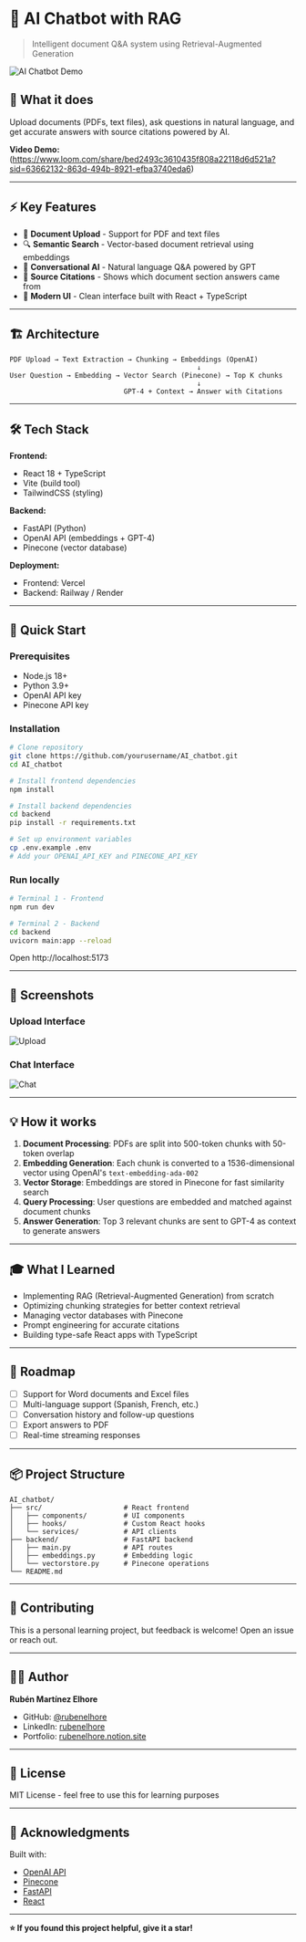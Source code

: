 # 🤖 AI Chatbot with RAG

> Intelligent document Q&A system using Retrieval-Augmented Generation

![AI Chatbot Demo](https://i.imgur.com/3iyzlQD.png)

## 🎯 What it does

Upload documents (PDFs, text files), ask questions in natural language, and get accurate answers with source citations powered by AI.

 **Video Demo:** (https://www.loom.com/share/bed2493c3610435f808a22118d6d521a?sid=63662132-863d-494b-8921-efba3740eda6)

---

## ⚡ Key Features

- 📄 **Document Upload** - Support for PDF and text files
- 🔍 **Semantic Search** - Vector-based document retrieval using embeddings
- 💬 **Conversational AI** - Natural language Q&A powered by GPT
- 📌 **Source Citations** - Shows which document section answers came from
- 🎨 **Modern UI** - Clean interface built with React + TypeScript

---

## 🏗️ Architecture
```
PDF Upload → Text Extraction → Chunking → Embeddings (OpenAI)
                                              ↓
User Question → Embedding → Vector Search (Pinecone) → Top K chunks
                                              ↓
                            GPT-4 + Context → Answer with Citations
```

---

## 🛠️ Tech Stack

**Frontend:**
- React 18 + TypeScript
- Vite (build tool)
- TailwindCSS (styling)

**Backend:**
- FastAPI (Python)
- OpenAI API (embeddings + GPT-4)
- Pinecone (vector database)

**Deployment:**
- Frontend: Vercel
- Backend: Railway / Render

---

## 🚀 Quick Start

### Prerequisites
- Node.js 18+
- Python 3.9+
- OpenAI API key
- Pinecone API key

### Installation
```bash
# Clone repository
git clone https://github.com/yourusername/AI_chatbot.git
cd AI_chatbot

# Install frontend dependencies
npm install

# Install backend dependencies
cd backend
pip install -r requirements.txt

# Set up environment variables
cp .env.example .env
# Add your OPENAI_API_KEY and PINECONE_API_KEY
```

### Run locally
```bash
# Terminal 1 - Frontend
npm run dev

# Terminal 2 - Backend
cd backend
uvicorn main:app --reload
```

Open http://localhost:5173

---

## 📸 Screenshots

### Upload Interface
![Upload](https://i.imgur.com/Rl7BmKe.png)

### Chat Interface
![Chat](https://i.imgur.com/PcKrT3H.pnh)

---

## 💡 How it works

1. **Document Processing**: PDFs are split into 500-token chunks with 50-token overlap
2. **Embedding Generation**: Each chunk is converted to a 1536-dimensional vector using OpenAI's `text-embedding-ada-002`
3. **Vector Storage**: Embeddings are stored in Pinecone for fast similarity search
4. **Query Processing**: User questions are embedded and matched against document chunks
5. **Answer Generation**: Top 3 relevant chunks are sent to GPT-4 as context to generate answers

---

## 🎓 What I Learned

- Implementing RAG (Retrieval-Augmented Generation) from scratch
- Optimizing chunking strategies for better context retrieval
- Managing vector databases with Pinecone
- Prompt engineering for accurate citations
- Building type-safe React apps with TypeScript

---

## 🚧 Roadmap

- [ ] Support for Word documents and Excel files
- [ ] Multi-language support (Spanish, French, etc.)
- [ ] Conversation history and follow-up questions
- [ ] Export answers to PDF
- [ ] Real-time streaming responses

---

## 📦 Project Structure
```
AI_chatbot/
├── src/                    # React frontend
│   ├── components/         # UI components
│   ├── hooks/              # Custom React hooks
│   └── services/           # API clients
├── backend/                # FastAPI backend
│   ├── main.py             # API routes
│   ├── embeddings.py       # Embedding logic
│   └── vectorstore.py      # Pinecone operations
└── README.md
```

---

## 🤝 Contributing

This is a personal learning project, but feedback is welcome! Open an issue or reach out.

---

## 👨‍💻 Author

**Rubén Martínez Elhore**
- GitHub: [@rubenelhore](https://github.com/rubenelhore)
- LinkedIn: [rubenelhore](https://linkedin.com/in/rubenelhore)
- Portfolio: [rubenelhore.notion.site](https://rubenelhore.notion.site/portfolio)

---

## 📝 License

MIT License - feel free to use this for learning purposes

---

## 🙏 Acknowledgments

Built with:
- [OpenAI API](https://openai.com)
- [Pinecone](https://pinecone.io)
- [FastAPI](https://fastapi.tiangolo.com)
- [React](https://react.dev)

---

**⭐ If you found this project helpful, give it a star!**
